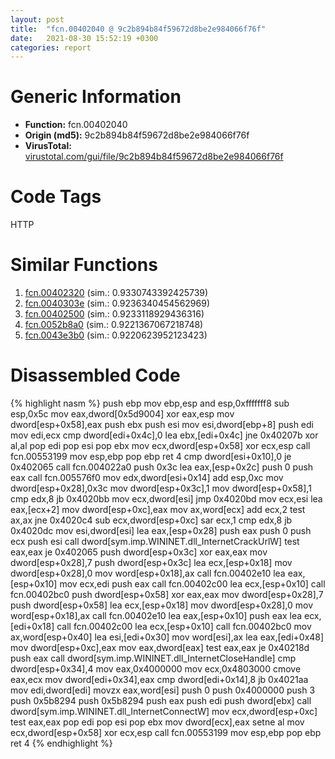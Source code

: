 ```yaml
---
layout: post
title:  "fcn.00402040 @ 9c2b894b84f59672d8be2e984066f76f"
date:   2021-08-30 15:52:19 +0300
categories: report
---
```


# Generic Information
- **Function:** fcn.00402040
- **Origin (md5):** 9c2b894b84f59672d8be2e984066f76f
- **VirusTotal:** [virustotal.com/gui/file/9c2b894b84f59672d8be2e984066f76f][virustotal_ref]

# Code Tags
<span class="tag" id="HTTP">HTTP</span>


# Similar Functions

1. [fcn.00402320][similar_1_ref] (sim.: 0.9330743392425739)
2. [fcn.0040303e][similar_2_ref] (sim.: 0.9236340454562969)
3. [fcn.00402500][similar_3_ref] (sim.: 0.9233118929436316)
4. [fcn.0052b8a0][similar_4_ref] (sim.: 0.9221367067218748)
5. [fcn.0043e3b0][similar_5_ref] (sim.: 0.9220623952123423)


# Disassembled Code

{% highlight nasm %}
push ebp
mov ebp,esp
and esp,0xfffffff8
sub esp,0x5c
mov eax,dword[0x5d9004]
xor eax,esp
mov dword[esp+0x58],eax
push ebx
push esi
mov esi,dword[ebp+8]
push edi
mov edi,ecx
cmp dword[edi+0x4c],0
lea ebx,[edi+0x4c]
jne 0x40207b
xor al,al
pop edi
pop esi
pop ebx
mov ecx,dword[esp+0x58]
xor ecx,esp
call fcn.00553199
mov esp,ebp
pop ebp
ret 4
cmp dword[esi+0x10],0
je 0x402065
call fcn.004022a0
push 0x3c
lea eax,[esp+0x2c]
push 0
push eax
call fcn.005576f0
mov edx,dword[esi+0x14]
add esp,0xc
mov dword[esp+0x28],0x3c
mov dword[esp+0x3c],1
mov dword[esp+0x58],1
cmp edx,8
jb 0x4020bb
mov ecx,dword[esi]
jmp 0x4020bd
mov ecx,esi
lea eax,[ecx+2]
mov dword[esp+0xc],eax
mov ax,word[ecx]
add ecx,2
test ax,ax
jne 0x4020c4
sub ecx,dword[esp+0xc]
sar ecx,1
cmp edx,8
jb 0x4020dc
mov esi,dword[esi]
lea eax,[esp+0x28]
push eax
push 0
push ecx
push esi
call dword[sym.imp.WININET.dll_InternetCrackUrlW]
test eax,eax
je 0x402065
push dword[esp+0x3c]
xor eax,eax
mov dword[esp+0x28],7
push dword[esp+0x3c]
lea ecx,[esp+0x18]
mov dword[esp+0x28],0
mov word[esp+0x18],ax
call fcn.00402e10
lea eax,[esp+0x10]
mov ecx,edi
push eax
call fcn.00402c00
lea ecx,[esp+0x10]
call fcn.00402bc0
push dword[esp+0x58]
xor eax,eax
mov dword[esp+0x28],7
push dword[esp+0x58]
lea ecx,[esp+0x18]
mov dword[esp+0x28],0
mov word[esp+0x18],ax
call fcn.00402e10
lea eax,[esp+0x10]
push eax
lea ecx,[edi+0x18]
call fcn.00402c00
lea ecx,[esp+0x10]
call fcn.00402bc0
mov ax,word[esp+0x40]
lea esi,[edi+0x30]
mov word[esi],ax
lea eax,[edi+0x48]
mov dword[esp+0xc],eax
mov eax,dword[eax]
test eax,eax
je 0x40218d
push eax
call dword[sym.imp.WININET.dll_InternetCloseHandle]
cmp dword[esp+0x34],4
mov eax,0x4000000
mov ecx,0x4803000
cmove eax,ecx
mov dword[edi+0x34],eax
cmp dword[edi+0x14],8
jb 0x4021aa
mov edi,dword[edi]
movzx eax,word[esi]
push 0
push 0x4000000
push 3
push 0x5b8294
push 0x5b8294
push eax
push edi
push dword[ebx]
call dword[sym.imp.WININET.dll_InternetConnectW]
mov ecx,dword[esp+0xc]
test eax,eax
pop edi
pop esi
pop ebx
mov dword[ecx],eax
setne al
mov ecx,dword[esp+0x58]
xor ecx,esp
call fcn.00553199
mov esp,ebp
pop ebp
ret 4
{% endhighlight %}


[similar_1_ref]: /report/fcn.00402320@9c2b894b84f59672d8be2e984066f76f
[similar_2_ref]: /report/fcn.0040303e@470263fe7e7cc115b95cd041d643e3b5
[similar_3_ref]: /report/fcn.00402500@9c2b894b84f59672d8be2e984066f76f
[similar_4_ref]: /report/fcn.0052b8a0@c60344b51fa39a329b92557d24ff7670
[similar_5_ref]: /report/fcn.0043e3b0@4fe6510221c33bf023f6abed461fc13f
[virustotal_ref]: https://www.virustotal.com/gui/file/9c2b894b84f59672d8be2e984066f76f